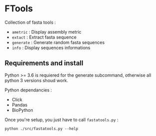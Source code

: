 # FTools

Collection of fasta tools :

* `ametric` : Display assembly metric
* `extact` : Extract fasta sequence
* `generate` : Generate random fasta sequences
* `info` : Display sequences informations

## Requirements and install

Python >= 3.6 is requiered for the generate subcommand, otherwise all python 3 versions shoud work.

Python dependancies :

* Click
* Pandas
* BioPython

Once you're setup, you just have to call `fastatools.py` :

```
python ./src/fastatools.py --help
```